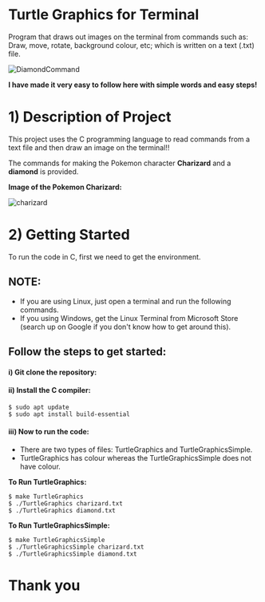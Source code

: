 # Turtle Graphics for Terminal
Program that draws out images on the terminal from commands such as: Draw, move, rotate, background colour, etc; which is written on a text (.txt) file.

![DiamondCommand](https://user-images.githubusercontent.com/48969261/196026255-93e14e9b-7d0c-4bac-bcc2-05cefed017c5.PNG)


**I have made it very easy to follow here with simple words and easy steps!**

# 1) Description of Project
This project uses the C programming language to read commands from a text file and then draw an image on the terminal!!

The commands for making the Pokemon character **Charizard** and a **diamond** is provided.

**Image of the Pokemon Charizard:**

![charizard](https://user-images.githubusercontent.com/48969261/196024395-43f34c9f-3e86-43ea-923d-c47f495549a5.jpg)

# 2) Getting Started
To run the code in C, first we need to get the environment.

## NOTE:

- If you are using Linux, just open a terminal and run the following commands. 
- If you using Windows, get the Linux Terminal from Microsoft Store (search up on Google if you don't know how to get around this).

## Follow the steps to get started:

#### i) Git clone the repository:

#### ii) Install the C compiler:

```shell
$ sudo apt update
$ sudo apt install build-essential
```

#### iii) Now to run the code:

- There are two types of files: TurtleGraphics and TurtleGraphicsSimple.
- TurtleGraphics has colour whereas the TurtleGraphicsSimple does not have colour.

**To Run TurtleGraphics:**

```shell
$ make TurtleGraphics
$ ./TurtleGraphics charizard.txt
$ ./TurtleGraphics diamond.txt
```
**To Run TurtleGraphicsSimple:**

```shell
$ make TurtleGraphicsSimple
$ ./TurtleGraphicsSimple charizard.txt
$ ./TurtleGraphicsSimple diamond.txt
```

# Thank you


